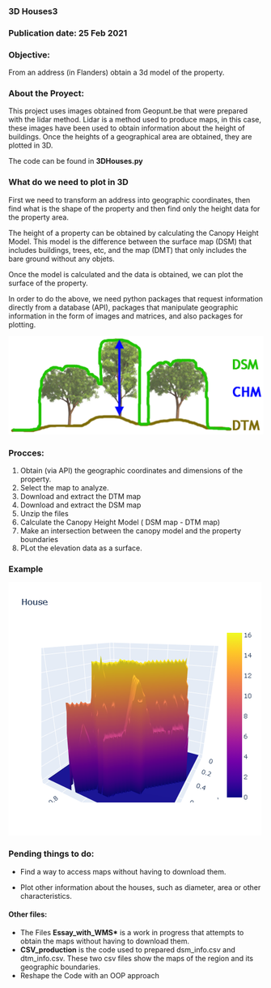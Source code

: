 ### 3D Houses3

### Publication date: 25 Feb 2021

### Objective:

From an address (in Flanders) obtain a 3d model of the property.

### About the Proyect:

This project uses images obtained from Geopunt.be that were prepared with the lidar method. Lidar is a method used to produce maps, in this case, these images have been used to obtain information about the height of buildings. Once the heights of a geographical area are obtained, they are plotted in 3D.

The code can be found in **3DHouses.py**

### What do we need to plot in 3D

First we need to transform an address into geographic coordinates, then find what is the shape of the property and then find only the height data for the property area.

The height of a property can be obtained by calculating the Canopy Height Model. This model is the difference between the surface map (DSM) that includes buildings, trees, etc, and the map (DMT) that only includes the bare ground without any objets.

Once the model is calculated and the data is obtained, we can plot the surface of the property.

In order to do the above, we need python packages that request information directly from a database (API), packages that manipulate geographic information in the form of images and matrices, and also packages for plotting.

![CMH](/Images/canopy.png)

### Procces:

1. Obtain (via API) the geographic coordinates and dimensions of the property.
2. Select the map to analyze.
3. Download and extract the DTM map
4. Download and extract the DSM map
5. Unzip the files
6. Calculate the Canopy Height Model ( DSM map - DTM map)
7. Make an intersection between the canopy model and the property boundaries
8. PLot the elevation data as a surface.

### Example

![example1](/Images/plot3d_example.png)

### Pending things to do:

- Find a way to access maps without having to download them.

- Plot other information about the houses, such as diameter, area or other characteristics.

#### Other files:

- The Files **Essay_with_WMS\*** is a work in progress that attempts to obtain the maps without having to download them.
- **CSV_production** is the code used to prepared dsm_info.csv and dtm_info.csv. These two csv files show the maps of the region and its geographic boundaries.
- Reshape the Code with an OOP approach
